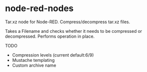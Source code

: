 # node-red-nodes
Tar.xz node for Node-RED.  Compress/decompress tar.xz files.

Takes a Filename and checks whether it needs to be compressed or decompressed.
Performs operation in place.

TODO
* Compression levels (current default:6/9)
* Mustache templating
* Custom archive name
